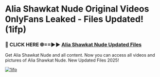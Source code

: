 # Alia Shawkat Nude Original Videos 0nlyFans Leaked - Files Updated! (1ifp)

<h3>🔴 CLICK HERE 🌐==►► <a href="https://tinyurl.com/5h6xmrr3" rel="nofollow">Alia Shawkat Nude Updated Files</a></h3>

Get Alia Shawkat Nude and all content. Now you can access all videos and pictures of Alia Shawkat Nude. New Updated Files 2025!

[![1ifp](https://i.imgur.com/KVD873Z.gif)](https://tinyurl.com/5h6xmrr3)
